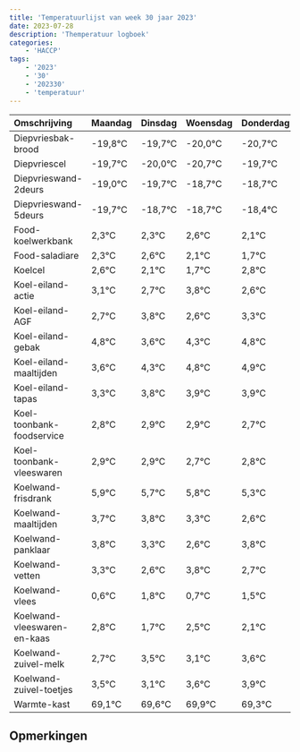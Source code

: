 ```yaml
---
title: 'Temperatuurlijst van week 30 jaar 2023'
date: 2023-07-28
description: 'Themperatuur logboek'
categories:
    - 'HACCP'
tags:
    - '2023'
    - '30'
    - '202330'
    - 'temperatuur'
---
```

|Omschrijving|Maandag|Dinsdag|Woensdag|Donderdag|Vrijdag|Zaterdag|Zondag|
|:---|:---|:---|:---|:---|:---|:---|:---|
|Diepvriesbak-brood|-19,8°C|-19,7°C|-20,0°C|-20,7°C|-19,7°C| | |
|Diepvriescel|-19,7°C|-20,0°C|-20,7°C|-19,7°C|-19,7°C| | |
|Diepvrieswand-2deurs|-19,0°C|-19,7°C|-18,7°C|-18,7°C|-18,4°C| | |
|Diepvrieswand-5deurs|-19,7°C|-18,7°C|-18,7°C|-18,4°C|-18,9°C| | |
|Food-koelwerkbank|2,3°C|2,3°C|2,6°C|2,1°C|1,7°C| | |
|Food-saladiare|2,3°C|2,6°C|2,1°C|1,7°C|2,8°C| | |
|Koelcel|2,6°C|2,1°C|1,7°C|2,8°C|1,6°C| | |
|Koel-eiland-actie|3,1°C|2,7°C|3,8°C|2,6°C|3,3°C| | |
|Koel-eiland-AGF|2,7°C|3,8°C|2,6°C|3,3°C|3,8°C| | |
|Koel-eiland-gebak|4,8°C|3,6°C|4,3°C|4,8°C|4,9°C| | |
|Koel-eiland-maaltijden|3,6°C|4,3°C|4,8°C|4,9°C|4,9°C| | |
|Koel-eiland-tapas|3,3°C|3,8°C|3,9°C|3,9°C|3,7°C| | |
|Koel-toonbank-foodservice|2,8°C|2,9°C|2,9°C|2,7°C|2,8°C| | |
|Koel-toonbank-vleeswaren|2,9°C|2,9°C|2,7°C|2,8°C|2,3°C| | |
|Koelwand-frisdrank|5,9°C|5,7°C|5,8°C|5,3°C|4,6°C| | |
|Koelwand-maaltijden|3,7°C|3,8°C|3,3°C|2,6°C|3,8°C| | |
|Koelwand-panklaar|3,8°C|3,3°C|2,6°C|3,8°C|2,7°C| | |
|Koelwand-vetten|3,3°C|2,6°C|3,8°C|2,7°C|3,5°C| | |
|Koelwand-vlees|0,6°C|1,8°C|0,7°C|1,5°C|1,1°C| | |
|Koelwand-vleeswaren-en-kaas|2,8°C|1,7°C|2,5°C|2,1°C|2,6°C| | |
|Koelwand-zuivel-melk|2,7°C|3,5°C|3,1°C|3,6°C|3,9°C| | |
|Koelwand-zuivel-toetjes|3,5°C|3,1°C|3,6°C|3,9°C|3,3°C| | |
|Warmte-kast|69,1°C|69,6°C|69,9°C|69,3°C|69,3°C| | |

## Opmerkingen


